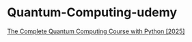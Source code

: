 # Quantum-Computing-udemy
[The Complete Quantum Computing Course with Python [2025] ](https://www.udemy.com/course/the-complete-quantum-computing-course-with-python-2025)


